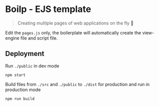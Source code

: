# Boilp - EJS template

> Creating multiple pages of web applications on the fly 💨

Edit the `pages.js` only, the boilerplate will automatically create the view-engine file and script file.

## Deployment

Run `./public` in dev mode

```shell
npm start
```

Build files from `./src` and `./public` to `./dist` for production and run in production mode

```shell
npm run build
```
